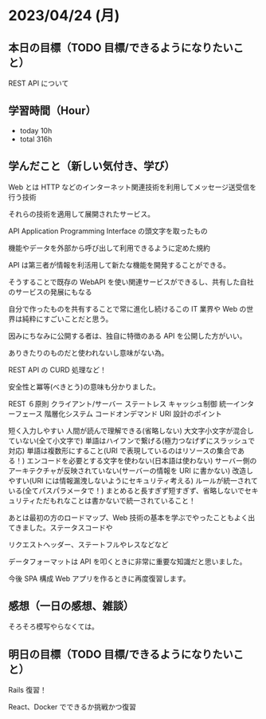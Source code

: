 # 2023/04/24 (月)

## 本日の目標（TODO 目標/できるようになりたいこと）

REST API について

## 学習時間（Hour）

- today 10h
- total 316h

## 学んだこと（新しい気付き、学び）

Web とは
HTTP などのインターネット関連技術を利用してメッセージ送受信を行う技術

それらの技術を適用して展開されたサービス。

API
Application Programming Interface の頭文字を取ったもの

機能やデータを外部から呼び出して利用できるように定めた規約

API は第三者が情報を利活用して新たな機能を開発することができる。

そうすることで既存の WebAPI を使い関連サービスができるし、共有した自社のサービスの発展にもなる

自分で作ったものを共有することで常に進化し続けるこの IT 業界や Web の世界は純粋にすごいことだと思う。

因みにちなみに公開する者は、独自に特徴のある API を公開した方がいい。

ありきたりのものだと使われないし意味がない為。

REST API の CURD 処理など！

安全性と冪等(べきとう)の意味も分かりました。

REST ６原則
クライアント/サーバー
ステートレス
キャッシュ制御
統一インターフェース
階層化システム
コードオンデマンド
URI 設計のポイント

短く入力しやすい
人間が読んで理解できる(省略しない)
大文字小文字が混合していない(全て小文字で)
単語はハイフンで繋げる(極力つなげずにスラッシュで対応)
単語は複数形にすること(URI で表現しているのはリソースの集合である！)
エンコードを必要とする文字を使わない(日本語は使わない)
サーバー側のアーキテクチャが反映されていない(サーバーの情報を URI に書かない)
改造しやすい(URI には情報漏洩しないようにセキュリティ考える)
ルールが統一されている(全てパスパラメータで！)
まとめると長すぎず短すぎず、省略しないでセキュリティただもれなことは書かないで統一されていること！

あとは最初の方のロードマップ、Web 技術の基本を学ぶでやったこともよく出てきました。ステータスコードや

リクエストヘッダー、ステートフルやレスなどなど

データフォーマットは API を叩くときに非常に重要な知識だと思いました。

今後 SPA 構成 Web アプリを作るときに再度復習します。

## 感想（一日の感想、雑談）

そろそろ模写やらなくては。

## 明日の目標（TODO 目標/できるようになりたいこと）

Rails 復習！

React、Docker でできるか挑戦かつ復習
